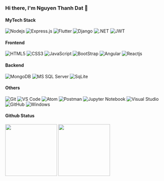 ### Hi there, I'm Nguyen Thanh Dat 	:frog:

#### MyTech Stack
![Nodejs](https://img.shields.io/badge/-Nodejs-black?style=flat-square&logo=Node.js)
![Express.js](https://img.shields.io/badge/express.js-%23404d59.svg?style=flat-square&logo=express&logoColor=%2361DAFB)
![Flutter](https://img.shields.io/badge/Flutter-%2302569B.svg?style=flat-square&logo=Flutter&logoColor=white)
![Django](https://img.shields.io/badge/Django-092E20?style=flat-square&logo=django&logoColor=white)
![.NET](https://img.shields.io/badge/.NET-5C2D91?style=flat-square&logo=.net&logoColor=white)
![JWT](https://img.shields.io/badge/JWT-black?style=flat-square&logo=JSON%20web%20tokens)

#### Frontend
![HTML5](https://img.shields.io/badge/-HTML5-%23E44D27?style=flat-square&logo=html5&logoColor=ffffff)
![CSS3](https://img.shields.io/badge/-CSS3-%231572B6?style=flat-square&logo=css3)
![JavaScript](https://img.shields.io/badge/-JavaScript-%23F7DF1C?style=flat-square&logo=javascript&logoColor=000000&labelColor=%23F7DF1C&color=%23FFCE5A)
![BootStrap](https://img.shields.io/badge/Bootstrap-563D7C?style=flat-square&logo=bootstrap&logoColor=white)
![Angular](https://img.shields.io/badge/Angular-DD0031?style=flat-square&logo=angular&logoColor=white)
![Reactjs](https://img.shields.io/badge/React-20232A?style=flat-square&logo=react&logoColor=61DAFB)


#### Backend
![MongoDB](https://img.shields.io/badge/MongoDB-4EA94B?style=flat-square&logo=mongodb&logoColor=white)
![MS SQL Server](http://img.shields.io/badge/-MS%20SQL%20Server-CC2927?style=flat-square&logo=microsoft-sql-server&logoColor=ffffff)
![SqLite](https://img.shields.io/badge/SQLite-07405E?style=flat-square&logo=sqlite&logoColor=white)

#### Others
![Git](https://img.shields.io/badge/-Git-%23F05032?style=flat-square&logo=git&logoColor=%23ffffff)
![VS Code](http://img.shields.io/badge/-VS%20Code-007ACC?style=flat-square&logo=visual-studio-code&logoColor=ffffff)
![Atom](https://img.shields.io/badge/Atom-%2366595C.svg?style=flat-square&logo=atom&logoColor=white)
![Postman](https://img.shields.io/badge/Postman-FF6C37?style=flat-square&logo=postman&logoColor=white)
![Jupyter Notebook](https://img.shields.io/badge/jupyter-%23FA0F00.svg?style=flat-square&logo=jupyter&logoColor=white)
![Visual Studio](https://img.shields.io/badge/Visual%20Studio-5C2D91.svg?style=flat-square&logo=visual-studio&logoColor=white)
![GitHub](https://img.shields.io/badge/-GitHub-181717?style=flat-square&logo=github)
![Windows](http://img.shields.io/badge/-Windows-0078D6?style=flat-square&logo=windows&logoColor=ffffff)

#### Github Status
<p>
  <img src="https://github-readme-stats.vercel.app/api/top-langs/?username=dattn0801&layout=compact&theme=tokyonight&langs_count=6" height="165">
  <img src="https://github-readme-stats.vercel.app/api?username=dattn0801&show_icons=true&theme=tokyonight" height="165">
</p>
